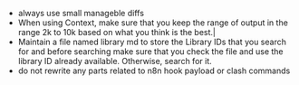 - always use small manageble diffs
- When using Context, make sure that you keep the range of output in the range 2k to 10k based on what you think is the best.|
- Maintain a file named library md to store the Library IDs that you search for and before searching make sure that you check the file and use the library ID already available. Otherwise, search for it.
- do not rewrite any parts related to n8n hook payload or clash commands